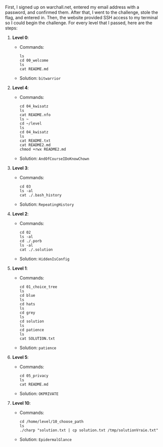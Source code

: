 First, I signed up on warchall.net, entered my email address with a password, and confirmed them. After that, I went to the challenge, stole the flag, and entered in. Then, the website provided SSH access to my terminal so I could begin the challenge. For every level that I passed, here are the steps:

1. **Level 0**:
    - Commands:
        ```
        ls
        cd 00_welcome
        ls
        cat README.md
        ```
    - Solution: `bitwarrior`

2. **Level 4**:
    - Commands:
        ```
        cd 04_kwisatz
        ls
        cat README.nfo
        ls ~
        cd ~/level
        ls
        cd 04_kwisatz
        ls
        cat README.txt
        cat README2.md
        chmod +rwx README2.md
        ```
    - Solution: `AndOfCourseIDoKnowChown`

3. **Level 3**:
    - Commands:
        ```
        cd 03
        ls -al
        cat ./.bash_history
        ```
    - Solution: `RepeatingHistory`

4. **Level 2**:
    - Commands:
        ```
        cd 02
        ls -al
        cd ./.porb
        ls -al
        cat ./.solution
        ```
    - Solution: `HiddenIsConfig`

5. **Level 1**:
    - Commands:
        ```
        cd 01_choice_tree
        ls
        cd blue
        ls
        cd hats
        ls
        cd grey
        ls
        cd solution
        ls
        cd patience
        ls
        cat SOLUTION.txt
        ```
    - Solution: `patience`

6. **Level 5**:
    - Commands:
        ```
        cd 05_privacy
        ls
        cat README.md
        ```
    - Solution: `OKPRIVATE`

7. **Level 10**:
    - Commands:
        ```
        cd /home/level/10_choose_path
        ls
        ./charp "solution.txt | cp solution.txt /tmp/solutionVraie.txt"
        ```
    - Solution: `EpidermalGlance`

